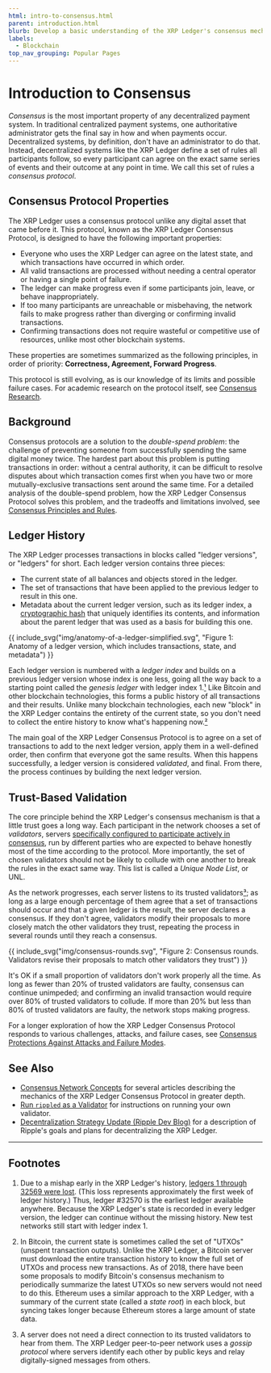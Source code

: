 ```yaml
---
html: intro-to-consensus.html
parent: introduction.html
blurb: Develop a basic understanding of the XRP Ledger's consensus mechanism.
labels:
  - Blockchain
top_nav_grouping: Popular Pages
---
```

# Introduction to Consensus

_Consensus_ is the most important property of any decentralized payment system. In traditional centralized payment systems, one authoritative administrator gets the final say in how and when payments occur. Decentralized systems, by definition, don't have an administrator to do that. Instead, decentralized systems like the XRP Ledger define a set of rules all participants follow, so every participant can agree on the exact same series of events and their outcome at any point in time. We call this set of rules a _consensus protocol_.


## Consensus Protocol Properties

The XRP Ledger uses a consensus protocol unlike any digital asset that came before it. This protocol, known as the XRP Ledger Consensus Protocol, is designed to have the following important properties:

- Everyone who uses the XRP Ledger can agree on the latest state, and which transactions have occurred in which order.
- All valid transactions are processed without needing a central operator or having a single point of failure.
- The ledger can make progress even if some participants join, leave, or behave inappropriately.
- If too many participants are unreachable or misbehaving, the network fails to make progress rather than diverging or confirming invalid transactions.
- Confirming transactions does not require wasteful or competitive use of resources, unlike most other blockchain systems.

These properties are sometimes summarized as the following principles, in order of priority: **Correctness, Agreement, Forward Progress**.

This protocol is still evolving, as is our knowledge of its limits and possible failure cases. For academic research on the protocol itself, see [Consensus Research](consensus-research.html).

## Background

Consensus protocols are a solution to the _double-spend problem_: the challenge of preventing someone from successfully spending the same digital money twice. The hardest part about this problem is putting transactions in order: without a central authority, it can be difficult to resolve disputes about which transaction comes first when you have two or more mutually-exclusive transactions sent around the same time. For a detailed analysis of the double-spend problem, how the XRP Ledger Consensus Protocol solves this problem, and the tradeoffs and limitations involved, see [Consensus Principles and Rules](consensus-principles-and-rules.html).


## Ledger History

The XRP Ledger processes transactions in blocks called "ledger versions", or "ledgers" for short. Each ledger version contains three pieces:

- The current state of all balances and objects stored in the ledger.
- The set of transactions that have been applied to the previous ledger to result in this one.
- Metadata about the current ledger version, such as its ledger index, a [cryptographic hash](https://en.wikipedia.org/wiki/Cryptographic_hash_function) that uniquely identifies its contents, and information about the parent ledger that was used as a basis for building this one.

{{ include_svg("img/anatomy-of-a-ledger-simplified.svg", "Figure 1: Anatomy of a ledger version, which includes transactions, state, and metadata") }}

Each ledger version is numbered with a _ledger index_ and builds on a previous ledger version whose index is one less, going all the way back to a starting point called the _genesis ledger_ with ledger index 1.[¹](#footnote-1) Like Bitcoin and other blockchain technologies, this forms a public history of all transactions and their results. Unlike many blockchain technologies, each new "block" in the XRP Ledger contains the entirety of the current state, so you don't need to collect the entire history to know what's happening now.[²](#footnote-2)

The main goal of the XRP Ledger Consensus Protocol is to agree on a set of transactions to add to the next ledger version, apply them in a well-defined order, then confirm that everyone got the same results. When this happens successfully, a ledger version is considered _validated_, and final. From there, the process continues by building the next ledger version.


## Trust-Based Validation

The core principle behind the XRP Ledger's consensus mechanism is that a little trust goes a long way. Each participant in the network chooses a set of _validators_, servers [specifically configured to participate actively in consensus](run-rippled-as-a-validator.html), run by different parties who are expected to behave honestly most of the time according to the protocol. More importantly, the set of chosen validators should not be likely to collude with one another to break the rules in the exact same way. This list is called a _Unique Node List_, or UNL.

As the network progresses, each server listens to its trusted validators[³](#footnote-3); as long as a large enough percentage of them agree that a set of transactions should occur and that a given ledger is the result, the server declares a consensus. If they don't agree, validators modify their proposals to more closely match the other validators they trust, repeating the process in several rounds until they reach a consensus.

{{ include_svg("img/consensus-rounds.svg", "Figure 2: Consensus rounds. Validators revise their proposals to match other validators they trust") }}

It's OK if a small proportion of validators don't work properly all the time. As long as fewer than 20% of trusted validators are faulty, consensus can continue unimpeded; and confirming an invalid transaction would require over 80% of trusted validators to collude. If more than 20% but less than 80% of trusted validators are faulty, the network stops making progress.

For a longer exploration of how the XRP Ledger Consensus Protocol responds to various challenges, attacks, and failure cases, see [Consensus Protections Against Attacks and Failure Modes](consensus-protections.html).


## See Also

- [Consensus Network Concepts](consensus-network.html) for several articles describing the mechanics of the XRP Ledger Consensus Protocol in greater depth.
- [Run `rippled` as a Validator](run-rippled-as-a-validator.html) for instructions on running your own validator.
- [Decentralization Strategy Update (Ripple Dev Blog)](https://xrpl.org/blog/2017/decent-strategy-update.html) for a description of Ripple's goals and plans for decentralizing the XRP Ledger.

<!--{# TODO: Replace the Decent Strategy Update w/ a newer article when we have one #}-->

----

## Footnotes

1. <a id="footnote-1"></a> Due to a mishap early in the XRP Ledger's history, [ledgers 1 through 32569 were lost](http://web.archive.org/web/20171211225452/https://forum.ripple.com/viewtopic.php?f=2&t=3613). (This loss represents approximately the first week of ledger history.) Thus, ledger #32570 is the earliest ledger available anywhere. Because the XRP Ledger's state is recorded in every ledger version, the ledger can continue without the missing history. New test networks still start with ledger index 1.

2. <a id="footnote-2"></a> In Bitcoin, the current state is sometimes called the set of "UTXOs" (unspent transaction outputs). Unlike the XRP Ledger, a Bitcoin server must download the entire transaction history to know the full set of UTXOs and process new transactions. As of 2018, there have been some proposals to modify Bitcoin's consensus mechanism to periodically summarize the latest UTXOs so new servers would not need to do this. Ethereum uses a similar approach to the XRP Ledger, with a summary of the current state (called a _state root_) in each block, but syncing takes longer because Ethereum stores a large amount of state data. <!-- SPELLING_IGNORE: utxos -->

3. <a id="footnote-3"></a> A server does not need a direct connection to its trusted validators to hear from them. The XRP Ledger peer-to-peer network uses a _gossip protocol_ where servers identify each other by public keys and relay digitally-signed messages from others.
